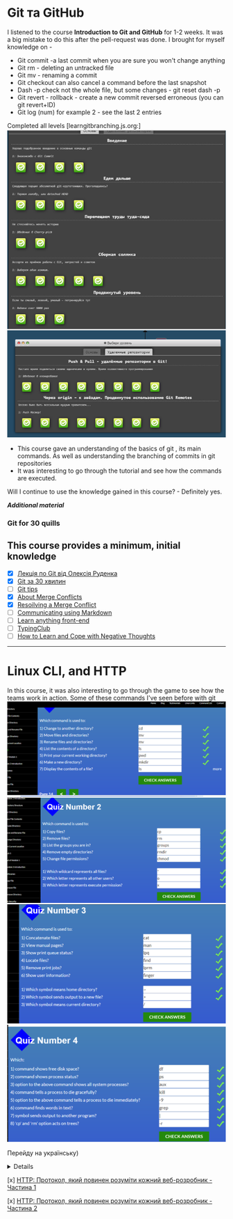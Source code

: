 # Git та GitHub

I listened to the course **Introduction to Git and GitHub** for 1-2 weeks. It was a big mistake to do this after the pell-request was done. I brought for myself knowledge on -
* Git commit -a last commit when you are sure you won't change anything
* Git rm - deleting an untracked file
* Git mv - renaming a commit
* Git checkout can also cancel a command before the last snapshot
* Dash -p check not the whole file, but some changes - git reset dash -p
* Git revert - rollback - create a new commit reversed erroneous (you can git revert+ID)
* Git log (num) for example 2 - see the last 2 entries

Completed all levels [learngitbranching.js.org:]
![ScreenShot](/task_git_github/basicgit.png)
![ScreenShot](/task_git_github/remote%20repo.png)

* This course gave an understanding of the basics of git , its main commands. As well as understanding the branching of commits in git repositories
* It was interesting to go through the tutorial and see how the commands are executed.

Will I continue to use the knowledge gained in this course? - Definitely yes.

***Additional material***


### Git for 30 quills

This course provides a minimum, initial knowledge
------------------------------------------------------------------------

- [x] [Лекція по Git від Олексія Руденка](https://www.youtube.com/playlist?list=PLS8sEUxbfFY9MnPIFPTNlaS5xX7P5Ge-5)
- [x] [Git за 30 хвилин](https://codeguida.com/post/453)
- [ ]  [Git tips ](https://www.webfx.com/blog/web-design/git-tips/)
- [X] [About Merge Conflicts](https://docs.github.com/en/pull-requests/collaborating-with-pull-requests/addressing-merge-conflicts/about-merge-conflicts)
- [x] [Resoilving a Merge Conflict](https://docs.github.com/en/pull-requests/collaborating-with-pull-requests/addressing-merge-conflicts/resolving-a-merge-conflict-using-the-command-line)
- [ ] [Communicating using Markdown](https://lab.github.com/githubtraining/communicating-using-markdown)
- [ ] [Learn anything front-end](https://learn-anything.xyz/web-development/front-end)
- [ ] [TypingClub ](https://www.typingclub.com/)
- [ ] [How to Learn and Cope with Negative Thoughts](https://guides.hexlet.io/learning/)

________________________________________________________________________


# Linux CLI, and HTTP


In this course, it was also interesting to go through the game to see how the teams work in action. Some of these commands I've seen before with git
![ScreenShot](/task_linux_cli/quiz1.png)
![ScreenShot](/task_linux_cli/quiz2.png)
![ScreenShot](/task_linux_cli/quiz3.png)
![ScreenShot](/task_linux_cli/quiz4.png)

Перейду на українську) 
<details><sumary>Для себе визначила кілька необхідних команд</sumary>
<ul>
<li> <em>pwd</em> щоб дізнатися шлях до поточного робочого каталогу;</li>
<li> <em>Cd</em> Для навігації за файлами та каталогами вимагається або повний шлях, або ім'я каталогу, залежно від поточного робочого каталогу, в якому ви знаходитесь. cd .. (з двома точками), щоб переміститися на один каталог вгору
<ol>
<li> cd, щоб перейти прямо в домашню папку</li>
<li> cd- (з дефісом), щоб перейти до попереднього каталогу;</li></ol></li>
<li> <em>Ls</em> Команда ls використовується для перегляду вмісту каталогу. За замовчуванням ця команда відобразить вміст вашого поточного робочого каталогу. ls -R також виведе список усіх файлів у підкаталогах
<li>
<ol>
<li> ls -a покаже приховані файли </li>
<li> ls -al виведе список файлів і каталогів з детальною інформацією, такий як дозволи, розмір, власник і т. д. якщо ви хочете переглянути вміст інших каталогів, введіть ls, а потім шлях до каталогу. Наприклад, введіть ls /home/username/Documents для перегляду вмісту в Documents.</li></ol></li>
<li> <em>cat</em> скорочення від concatenate) - одна з найбільш часто використовуваних команд в Linux. Використовується для виведення вмісту файлу командного рядка (sdout). Щоб запустити цю команду, введіть cat, а потім ім'я файлу та його розширення. Наприклад: cat file.txt. Ось інші варіанти використання команди Linux cat:
<ol>
 <li>cat filename створює новий файл</li>
<li>cat filename1 filename2>filename3 об'єднує два файли (1 і 2) і збереже їх вміст у новому файлі (3)
 Щоб перетворити файл у верхній або нижній регістр, cat filename | a-z A-Z >output.txt;</li></ol></li>
<li> <em>Cp</em> використовуйте команду cp для копіювання файлів з поточного каталогу в інший каталог. Наприклад, команда cp scenery.jpg/home/username/Pictures створить копію scenery.jpg (з вашого поточного каталогу) в каталог Pictures.</li>
<li> <em>mv</em> Основне призначення команди mv — переміщення файлів, хоча її також можна використовувати для їх перейменування.
Аргументи в mv схожі на аргументи команди cp. Вам потрібно ввести mv, ім'я файлу та каталог призначення. Наприклад: mv file.txt/home/username/Documents.</li>
Команда Linux для перейменування файлів виглядатиме так: mv starojeimia.ext novojeimia.ext.
<li> <em>mkdir</em> Використовуйте команду mkdir, щоб створити новий каталог. Якщо ви введете mkdir Music, команда створить каталог з ім'ям Music.
Додаткові команди mkdir:<ol>
<li> Щоб створити новий каталог усередині іншого каталогу, використовуйте цю базову команду Linux mkdir Music/Newfile;</li>
<li> Використовуйте опцію p (parents), щоб створити каталог між двома існуючими каталогами. Наприклад, mkdir -p Music/2020/Newfile створить новий файл «2020».</li></ol></li>
<li> <em>Rmdir</em> Якщо потрібно видалити каталог, використовуйте команду rmdir. Однак rmdir дозволяє видаляти лише порожні директорії.</li>
<li> <em>Rm</em> Команда rm використовується для видалення файлів. Якщо ви хочете видалити каталог з усім його вмістом, в якості альтернативи rmdir використовуйте rm з опцією -r.
Примітка: Будьте дуже обережні з цією командою і завжди перевіряйте, в якому каталозі ви знаходитесь. Вона видаляє все, і її неможливо скасувати.</li>
<li> <em>Touch</em> - Команда touch дозволяє створити новий порожній файл через командний рядок Linux. Як приклад введіть touch /home/username/Documents/Web.html, щоб створити файл HTML с назвою Web в каталозі Documents.</li>
<li> <em>Locate</em> Використовуйте цю команду, щоб знайти потрібний вам файл. Вона працює як команда пошуку у Windows. Більше того, аргументу -i зробить команду нечутливою до регістру, завдяки чому ви зможете шукати файли, навіть якщо ви не пам'ятаєте їх точні назви;</li>
<li> <em>find</em> Подібно до команди locate, find також виконує пошук файлів і каталогів. Різниця в тому, що команда find використовується для пошуку файлів у поточному каталозі.
Наприклад, команда find/home/-name notes.txt буде шукати файл з ім'ям notes.txt в домашньому каталозі та його підкаталогах.
Інші варіанти використання команди Linux find:<ol>
<li> Для пошуку файлів у поточному каталозі використовуйте find . -name notes.txt</li>
<li> Для пошуку каталогів використовуйте / -type d -name notes. txt4</li></ol></li>
<li> <em>Grep</em> Ще одна базова команда Linux, яка, безсумнівно, стане в нагоді для повсякденного використання grep. З її допомогою здійснюється пошук по всьому тексту у поточному файлі.
Наприклад, grep ubuntu notepad.txt буде шукати слово ubuntu у файлі notepad. Рядки, що містять слово, що шукається, будуть відображатися повністю</li>
<li> <em>Df</em> Використовуйте команду df, щоб отримати звіт про використання дискового простору в системі у відсотках та кілобайтах. Якщо ви бажаєте переглянути звіт у мегабайтах, введіть df -m.</li>
<li> <em>Head</em> Команда head використовується для перегляду перших рядків будь-якого текстового файлу. За промовчанням вона покаже перші десять рядків, але ви можете змінити це число. Наприклад, якщо ви хочете показувати лише перші п'ять рядків, введіть head -n 5 filename.ext.</li>
<li> <em>Diff</em> Будучи скороченням від англійського слова difference (різниця), команда diff порівняє вміст двох файлів рядково. Після аналізу файлів буде виведено рядки, які не збігаються. Програмісти часто використовують цю команду, коли потрібно внести зміни до програми, не переписуючи весь вихідний код.
Найпростіша форма цієї команди - diff file1.ext file2.ext.</li>
<li> <em>chmod</em> ще одна команда Linux, яка використовується для зміни дозволів на читання, запис та виконання файлів та каталогів.</li>
<li> <em>Jobs</em> Команда jobs  відображає всі поточні завдання разом з їхніми статусами. Завдання — це процес, запущений у фоновому режимі.</li>
<li> <em>kill</em> Якщо у вас є програма, що не відповідає, ви можете завершити її вручну, використовуючи команду kill. Команда відправить певний сигнал додатку, що неправильно працює, і дасть йому команду припинити роботу.</li>
<li> <em>Wget</em> Командний рядок Linux дуже корисний — ви навіть можете завантажувати файли з інтернету. Зробити це можна за допомогою команди wget. Для цього просто введіть wget і посилання для скачування.</li>
<li> <em>History</em> Регулярно користуючись Linux, ви помітите, що запускаєте сотні команд щодня. Команда history дозволяє переглянути команди, які ви вводили раніше.</li>
<li> <em>man</em> Невпевнені у функціях деяких команд Linux? Не турбуйтеся, ви можете легко навчитися використовувати їх прямо з оболонки Linux за допомогою команди man. Наприклад, man tail покаже інструкцію до команди tail.</li>
<li> <em>zip, unzip</em> Використовуйте команду zip для стиснення ваших файлів у zip-архів, а команду unzip для вилучення zip-файлів із zip-архіву</li>
<li> <em>Hostname</em> Якщо ви хочете дізнатися ім'я вашого хоста/мережі, просто введіть hostname. Додавання -I в кінці виведе IP-адресу вашої мережі.</li></ul>
                     ______________________________________________________________
                                       <h3>Бонусні поради</h3>
    Використовуйте *clear* для очищення терміналу, якщо він перевантажений попередніми командами.
Спробуйте кнопку *TAB* для автозаповнення того, що ви друкуєте. Наприклад, якщо вам потрібно набрати Documents, почніть вводити команду (наприклад, CD Docu, потім натисніть клавішу Tab), і термінал заповнить все інше, показуючи вам повну фразу CD Documents.
Комбінації клавіш *Ctrl+C і Ctrl+Z* використовуються для зупинки будь-якої команди, яка працює в даний момент. *Ctrl+C* зупиняє програму, а *Ctrl+Z* — ставить на паузу.                                   
  Якщо ви випадково заморозили термінал, натиснувши *Ctrl+S*, просто скасуйте це за допомогою комбінації *Ctrl+Q.*
*Ctrl+A* переміщає вас на початок рядка, а *Ctrl+E* — на кінець.
Ви можете запустити кілька команд в одній команді, використовуючи ";", щоб відокремити їх. Наприклад Command1; Command2; Command3. Або&&, якщо ви хочете, щоб наступна команда запускалася тільки тоді, коли попередня буде успішною. </details>

 [x] [HTTP: Протокол, який повинен розуміти кожний веб-розробник - Частина 1](https://code.tutsplus.com/uk/tutorials/http-the-protocol-every-web-developer-must-know-part-2--net-31155)

 [x] [HTTP: Протокол, який повинен розуміти кожний веб-розробник - Частина 2](https://code.tutsplus.com/uk/tutorials/http-the-protocol-every-web-developer-must-know-part-2--net-31155)
